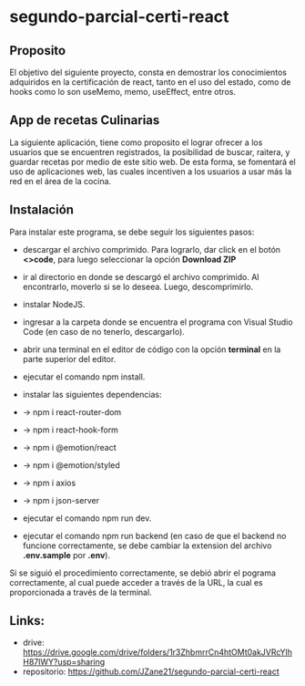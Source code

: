 # segundo-parcial-certi-react

## Proposito

El objetivo del siguiente proyecto, consta en demostrar los conocimientos adquiridos en la certificación de react, tanto en el uso del estado, como de hooks como lo son useMemo, memo, useEffect, entre otros.

## App de recetas Culinarias

La siguiente aplicación, tiene como proposito el lograr ofrecer a los usuarios que se encuentren registrados, la posibilidad de buscar, raitera, y guardar recetas por medio de este sitio web. De esta forma, se fomentará el uso de aplicaciones web, las cuales incentiven a los usuarios a usar más la red en el área de la cocina.

## Instalación

Para instalar este programa, se debe seguir los siguientes pasos:

* descargar el archivo comprimido. Para lograrlo, dar click en el botón **<>code**, para luego seleccionar la opción **Download ZIP**

* ir al directorio en donde se descargó el archivo comprimido. Al encontrarlo, moverlo si se lo deseea. Luego, descomprimirlo.

* instalar NodeJS.

* ingresar a la carpeta donde se encuentra el programa con Visual Studio Code (en caso de no tenerlo, descargarlo).

* abrir una terminal en el editor de código con la opción **terminal** en la parte superior del editor.

* ejecutar el comando npm install.

* instalar las siguientes dependencias:

* -> npm i react-router-dom
* -> npm i react-hook-form
* -> npm i @emotion/react
* -> npm i @emotion/styled
* -> npm i axios
* -> npm i json-server

* ejecutar el comando npm run dev.

* ejecutar el comando npm run backend (en caso de que el backend no funcione correctamente, se debe cambiar la extension del archivo **.env.sample** por **.env**).

Si se siguió el procedimiento correctamente, se debió abrir el pograma correctamente, al cual puede acceder a través de la URL, la cual es proporcionada a través de la terminal.

## Links:

* drive: https://drive.google.com/drive/folders/1r3ZhbmrrCn4htOMt0akJVRcYlhH87lWY?usp=sharing
* repositorio: https://github.com/JZane21/segundo-parcial-certi-react
